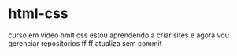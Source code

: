 # html-css

curso em video hmlt css
estou aprendendo a criar sites e agora vou gerenciar repositorios ff
ff
atualiza sem commit
